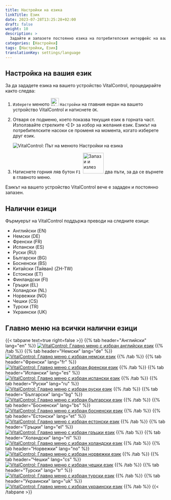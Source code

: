 ```yaml
---
title: Настройки на езика
linkTitle: Език
date: 2023-07-28T13:25:28+02:00
draft: false
weight: 10
description: >
  Задайте и запазете постоянно езика на потребителския интерфейс на вашето устройство VitalControl.
categories: [Настройки]
tags: [Настройки, Език]
translationKey: settings/language
---
```

## Настройка на вашия език

За да зададете езика на вашето устройство VitalControl, процедирайте както следва:

1. `Изберете` менюто <img src="/icons/gear.svg" width="25" align="bottom" alt="Настройки" /> `Настройки` на главния екран на вашето устройство VitalControl и натиснете `OK`.

1. Отваря се подменю, което показва текущия език в горната част. Използвайте стрелките ◁ ▷ за избор на желания език. Езикът на потребителските насоки се променя на момента, когато изберете друг език.

   ![VitalControl: Път на менюто Настройки на езика](../images/select-lang.png "Настройка на вашия език")

1. Натиснете горния ляв бутон `F1` &nbsp;<img src="/icons/footer/save_exit.svg" width="65" align="bottom" alt="Запази и излез" /> два пъти, за да се върнете в главното меню.

Езикът на вашето устройство VitalControl вече е зададен и постоянно запазен.

## Налични езици

Фърмуерът на VitalControl поддържа преводи на следните езици:

- Английски (EN)
- Немски (DE)
- Френски (FR)
- Испански (ES)
- Руски (RU)
- Български (BG)
- Босненски (BS)
- Китайски (Тайван)  (ZH-TW)
- Естонски (ET)
- Финландски (FI)
- Гръцки (EL)
- Холандски (NL)
- Норвежки (NO)
- Чешки (CS)
- Турски (TR)
- Украински (UK)

## Главно меню на всички налични езици

{{< tabpane text=true right=false >}}
  {{% tab header="Английски" lang="en" %}}
[![VitalControl: Главно меню с избран английски език](/images/homescreen/english.png "Главно меню Английски")](/en/demo/ "Демо приложение VitalControl (EN)")
  {{% /tab %}}
  {{% tab header="Немски" lang="de" %}}
[![VitalControl: Главно меню с избран немски език](/images/homescreen/german.png "Главно меню Немски")](/demo/ "Демо приложение VitalControl (DE)")
  {{% /tab %}}
  {{% tab header="Френски" lang="fr" %}}
[![VitalControl: Главно меню с избран френски език](/images/homescreen/french.png "Главно меню Френски")](/fr/demo/ "Демо приложение VitalControl (FR)")
  {{% /tab %}}
  {{% tab header="Испански" lang="es" %}}
[![VitalControl: Главно меню с избран испански език](/images/homescreen/spanish.png "Главно меню Испански")](/es/demo/ "Демо приложение VitalControl (ES)")
  {{% /tab %}}
  {{% tab header="Руски" lang="ru" %}}
[![VitalControl: Главно меню с избран руски език](/images/homescreen/russian.png "Главно меню Руски")](/ru/demo/ "Демо приложение VitalControl (RU)")
  {{% /tab %}}
  {{% tab header="Български" lang="bg" %}}
[![VitalControl: Главно меню с избран български език](/images/homescreen/bulgarian.png "Главно меню Български")](/bg/demo/ "Демо приложение VitalControl (BG)")
  {{% /tab %}}
  {{% tab header="Босненски" lang="bs" %}}
[![VitalControl: Главно меню с избран босненски език](/images/homescreen/bosnian.png "Главно меню Босненски")](/bs/demo/ "Демо приложение VitalControl (BS)")
  {{% /tab %}}
  {{% tab header="Естонски" lang="et" %}}
[![VitalControl: Главно меню с избран естонски език](/images/homescreen/estonian.png "Главно меню Естонски")](/et/demo/ "Демо приложение VitalControl (ET)")
  {{% /tab %}}
  {{% tab header="Гръцки" lang="el" %}}
[![VitalControl: Главно меню с избран гръцки език](/images/homescreen/greek.png "Главно меню Гръцки")](/el/demo/ "Демо приложение VitalControl (EL)")
  {{% /tab %}}
  {{% tab header="Холандски" lang="nl" %}}
[![VitalControl: Главно меню с избран холандски език](/images/homescreen/dutch.png "Главно меню Холандски")](/nl/demo/ "Демо приложение VitalControl (NL)")
  {{% /tab %}}
  {{% tab header="Норвежки" lang="no" %}}
[![VitalControl: Главно меню с избран норвежки език](/images/homescreen/norwegian.png "Главно меню Норвежки")](/no/demo/ "Демо приложение VitalControl (NO)")
  {{% /tab %}}
  {{% tab header="Чешки" lang="cs" %}}
[![VitalControl: Главно меню с избран чешки език](/images/homescreen/czech.png "Главно меню Чешки")](/cs/demo/ "Демо приложение VitalControl (CS)")
  {{% /tab %}}
  {{% tab header="Турски" lang="tr" %}}
[![VitalControl: Главно меню с избран турски език](/images/homescreen/turkish.png "Главно меню Турски")](/tr/demo/ "Демо приложение VitalControl (TR)")
  {{% /tab %}}
  {{% tab header="Украински" lang="uk" %}}
[![VitalControl: Главно меню с избран украински език](/images/homescreen/ukrainian.png "Главно меню Украински")](/uk/demo/ "Демо приложение VitalControl (UK)")
  {{% /tab %}}
{{< /tabpane >}}
